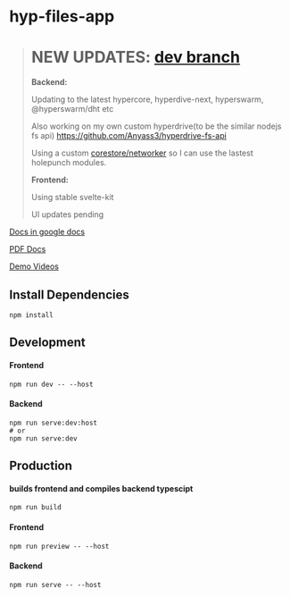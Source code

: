 # hyp-files-app

> # NEW UPDATES: [dev branch](https://github.com/Anyass3/hyp-files-app/tree/dev)
> 
> **Backend:**
>
> Updating to the latest hypercore, hyperdive-next, hyperswarm, @hyperswarm/dht etc
>
> Also working on my own custom hyperdrive(to be the similar nodejs fs api) https://github.com/Anyass3/hyperdrive-fs-api
>
> Using a custom [corestore/networker](https://github.com/Anyass3/corestore-networker) so I can use the lastest holepunch modules.
> 
> **Frontend:**
> 
> Using stable svelte-kit
> 
> UI updates pending

[Docs in google docs](https://docs.google.com/document/d/1fQzMs1ykgv3G-BIaiCB6dKrJvlZtI-ckZUtxjJ_YwjQ/edit?usp=sharing)

[PDF Docs](https://abu.zetaseek.com/file/hyp-files-app.pdf?place=localhost-2f686f6d652f6162752f46696c65732f6879702d66696c65732d617070)

[Demo Videos](https://abu.zetaseek.com/?q=files%2Fhyp-files)

## Install Dependencies
```shell
npm install
```

## Development

#### Frontend

```shell
npm run dev -- --host
```

#### Backend

```shell
npm run serve:dev:host
# or
npm run serve:dev
```

## Production

#### builds frontend and compiles backend typescipt

```shell
npm run build
```

#### Frontend

```shell
npm run preview -- --host
```

#### Backend

```shell
npm run serve -- --host
```

